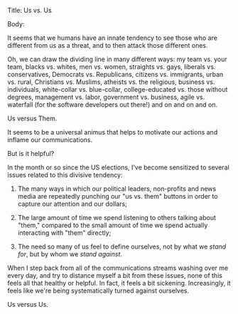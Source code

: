 Title: Us vs. Us

Body:

It seems that we humans have an innate tendency to see those who are different from us as a threat, and to then attack those different ones. 

Oh, we can draw the dividing line in many different ways: my team vs. your team, blacks vs. whites, men vs. women, straights vs. gays, liberals vs. conservatives, Democrats vs. Republicans, citizens vs. immigrants, urban vs. rural, Christians vs. Muslims, atheists vs. the religious, business vs. individuals, white-collar vs. blue-collar, college-educated vs. those without degrees, management vs. labor, government vs. business, agile vs. waterfall (for the software developers out there!) and on and on and on. 

Us versus Them. 

It seems to be a universal animus that helps to motivate our actions and inflame our communications. 

But is it helpful? 

In the month or so since the US elections, I've become sensitized to several issues related to this divisive tendency:

1. The many ways in which our political leaders, non-profits and news media are repeatedly punching our "us vs. them" buttons in order to capture our attention and our dollars;

2. The large amount of time we spend listening to others talking about "them," compared to the small amount of time we spend actually interacting with "them" directly; 

3. The need so many of us feel to define ourselves, not by what we *stand for*, but by whom we *stand against*. 

When I step back from all of the communications streams washing over me every day, and try to distance myself a bit from these issues, none of this feels all that healthy or helpful. In fact, it feels a bit sickening. Increasingly, it feels like we're being systematically turned against ourselves.

Us versus Us. 








